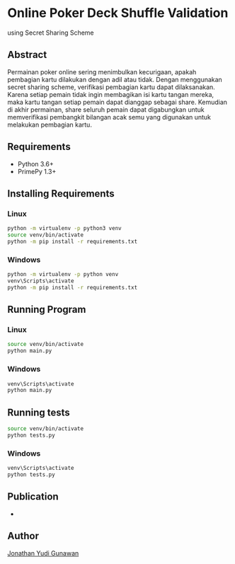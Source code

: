 # Online Poker Deck Shuffle Validation

using Secret Sharing Scheme

## Abstract
Permainan poker online sering menimbulkan kecurigaan, apakah pembagian kartu dilakukan dengan adil atau tidak. Dengan menggunakan secret sharing scheme, verifikasi pembagian kartu dapat dilaksanakan. Karena setiap pemain tidak ingin membagikan isi kartu tangan mereka, maka kartu tangan setiap pemain dapat dianggap sebagai share. Kemudian di akhir permainan, share seluruh pemain dapat digabungkan untuk memverifikasi pembangkit bilangan acak semu yang digunakan untuk melakukan pembagian kartu.

## Requirements
- Python 3.6+
- PrimePy 1.3+

## Installing Requirements
### Linux
```bash
python -m virtualenv -p python3 venv
source venv/bin/activate
python -m pip install -r requirements.txt
```

### Windows
```bash
python -m virtualenv -p python venv
venv\Scripts\activate
python -m pip install -r requirements.txt
```

## Running Program
### Linux
```bash
source venv/bin/activate
python main.py
```

### Windows
```bash
venv\Scripts\activate
python main.py
```

## Running tests
```bash
source venv/bin/activate
python tests.py
```

### Windows
```bash
venv\Scripts\activate
python tests.py
```

## Publication
-

## Author
[Jonathan Yudi Gunawan](https://github.com/JonathanGun/)
